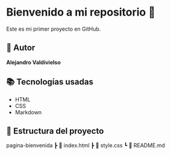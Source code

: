 # Bienvenido a mi repositorio 🚀
Este es mi primer proyecto en GitHub.
## 👤 Autor
**Alejandro Valdivielso**
## 📚 Tecnologías usadas
- HTML
- CSS
- Markdown
## 📁 Estructura del proyecto
pagina-bienvenida
┣ 📄 index.html
┣ 📄 style.css
┗ 📄 README.md

